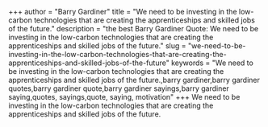 +++
author = "Barry Gardiner"
title = "We need to be investing in the low-carbon technologies that are creating the apprenticeships and skilled jobs of the future."
description = "the best Barry Gardiner Quote: We need to be investing in the low-carbon technologies that are creating the apprenticeships and skilled jobs of the future."
slug = "we-need-to-be-investing-in-the-low-carbon-technologies-that-are-creating-the-apprenticeships-and-skilled-jobs-of-the-future"
keywords = "We need to be investing in the low-carbon technologies that are creating the apprenticeships and skilled jobs of the future.,barry gardiner,barry gardiner quotes,barry gardiner quote,barry gardiner sayings,barry gardiner saying,quotes, sayings,quote, saying, motivation"
+++
We need to be investing in the low-carbon technologies that are creating the apprenticeships and skilled jobs of the future.

